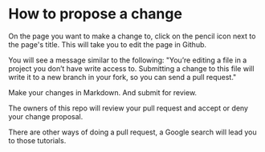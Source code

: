 # How to propose a change

On the page you want to make a change to, click on the pencil icon next to the page's title. This will take you to edit the page in Github.

You will see a message similar to the following: "You’re editing a file in a project you don’t have write access to. Submitting a change to this file will write it to a new branch in your fork, so you can send a pull request."

Make your changes in Markdown. And submit for review.

The owners of this repo will review your pull request and accept or deny your change proposal.

There are other ways of doing a pull request, a Google search will lead you to those tutorials.